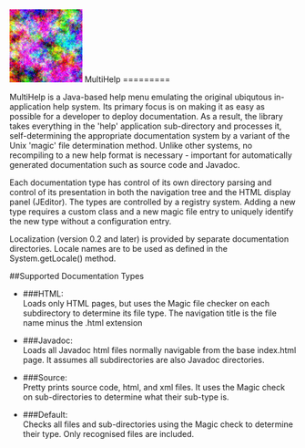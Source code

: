 <img src="MultiHelp128.png" height="128" width="128" alt="MultiHelp Logo">
MultiHelp
=========

MultiHelp is a Java-based help menu emulating the original ubiqutous in-application help system. Its primary focus is on making it as easy as possible for a developer to deploy documentation. As a result, the library takes everything in the 'help' application sub-directory and processes it, self-determining the appropriate documentation system by a variant of the Unix 'magic' file determination method. Unlike other systems, no recompiling to a new help format is necessary - important for automatically generated documentation such as source code and Javadoc.

Each documentation type has control of its own directory parsing and control of its presentation in both the navigation tree and the HTML display panel (JEditor). The types are controlled by a registry system. Adding a new type requires a custom class and a new magic file entry to uniquely identify the new type without a configuration entry.

Localization (version 0.2 and later) is provided by separate documentation directories. Locale names are to be used as defined in the System.getLocale() method.

##Supported Documentation Types

+ ###HTML:	
Loads only HTML pages, but uses the Magic file checker on each subdirectory to determine its file type. The navigation title is the file name minus the .html extension

+ ###Javadoc:	
Loads all Javadoc html files normally navigable from the base index.html page. It assumes all subdirectories are also Javadoc directories.

+ ###Source:	
Pretty prints source code, html, and xml files. It uses the Magic check on sub-directories to determine what their sub-type is.

+ ###Default:	
Checks all files and sub-directories using the Magic check to determine their type. Only recognised files are included.
